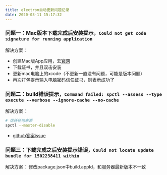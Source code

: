 ```yaml
---
title: electron自动更新问题记录
date: 2020-03-11 15:17:32
---
```

###  问题一：Mac版本下载完成后安装提示，`Could not get code signature for running application`
解决方案：
-  创建Mac版App应用，去[官网](https://developer.apple.com/)
- 下载证书，并且双击安装
- 更新mac电脑上的xcode（不更新一直没有问题，可能是版本问题）
- 再次打包提示输入电脑密码信任证书，则表示成功了

### 问题二：build错误提示，`Command failed: spctl --assess --type execute --verbose --ignore-cache --no-cache`
解决方案：
```bash
# 信任任何来源
spctl --master-disable
```
- [github答案issue](https://github.com/electron-userland/electron-builder/issues/3948)


### 问题三：下载完成之后安装提示错误，`Could not locate update bundle for 1502238411 within `
解决方案：
修改package.json中build.appId，和服务器最新版本不一致
  